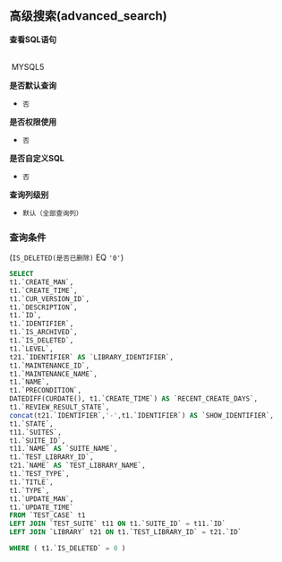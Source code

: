 ## 高级搜索(advanced_search) <!-- {docsify-ignore-all} -->



<p class="panel-title"><b>查看SQL语句</b></p>
<br>

<el-row>
&nbsp;<el-tag @click="MYSQL5 = true">MYSQL5</el-tag>
</el-row>

<br>
<p class="panel-title"><b>是否默认查询</b></p>

* `否`

<p class="panel-title"><b>是否权限使用</b></p>

* `否`

<p class="panel-title"><b>是否自定义SQL</b></p>

* `否`

<p class="panel-title"><b>查询列级别</b></p>

* `默认（全部查询列）`



### 查询条件

(`IS_DELETED(是否已删除)` EQ `'0'`)





<el-dialog v-model="MYSQL5" title="MYSQL5">

```sql
SELECT
t1.`CREATE_MAN`,
t1.`CREATE_TIME`,
t1.`CUR_VERSION_ID`,
t1.`DESCRIPTION`,
t1.`ID`,
t1.`IDENTIFIER`,
t1.`IS_ARCHIVED`,
t1.`IS_DELETED`,
t1.`LEVEL`,
t21.`IDENTIFIER` AS `LIBRARY_IDENTIFIER`,
t1.`MAINTENANCE_ID`,
t1.`MAINTENANCE_NAME`,
t1.`NAME`,
t1.`PRECONDITION`,
DATEDIFF(CURDATE(), t1.`CREATE_TIME`) AS `RECENT_CREATE_DAYS`,
t1.`REVIEW_RESULT_STATE`,
concat(t21.`IDENTIFIER`,'-',t1.`IDENTIFIER`) AS `SHOW_IDENTIFIER`,
t1.`STATE`,
t11.`SUITES`,
t1.`SUITE_ID`,
t11.`NAME` AS `SUITE_NAME`,
t1.`TEST_LIBRARY_ID`,
t21.`NAME` AS `TEST_LIBRARY_NAME`,
t1.`TEST_TYPE`,
t1.`TITLE`,
t1.`TYPE`,
t1.`UPDATE_MAN`,
t1.`UPDATE_TIME`
FROM `TEST_CASE` t1 
LEFT JOIN `TEST_SUITE` t11 ON t1.`SUITE_ID` = t11.`ID` 
LEFT JOIN `LIBRARY` t21 ON t1.`TEST_LIBRARY_ID` = t21.`ID` 

WHERE ( t1.`IS_DELETED` = 0 )
```

</el-dialog>

<script>
 const { createApp } = Vue
  createApp({
    data() {
      return {
                MYSQL5 : false
        
      }
    },
    methods: {
    }
  }).use(ElementPlus).mount('#app')
</script>